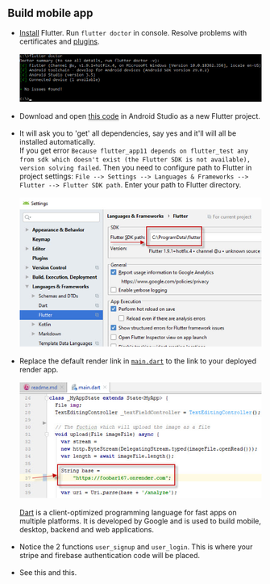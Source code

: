 ## Build mobile app
   * [Install](https://flutter.dev/docs/get-started/install) Flutter.
     Run `flutter doctor` in console. Resolve problems with certificates and
     [plugins](https://stackoverflow.com/a/52816669/7550928).<br /><br />
     ![`flutter doctor`](data/2019.10.02_flutter_doctor.jpg)<br /><br />
   * Download and open [this code](03_mobile_app) in Android Studio as a new Flutter project.<br /><br />
   * It will ask you to 'get' all dependencies, say yes and it'll will all be installed automatically.<br />
     If you get error `Because flutter_app11 depends on flutter_test any from sdk which doesn't exist
     (the Flutter SDK is not available), version solving failed`. Then you need to configure path to
     Flutter in project settings: `File --> Settings --> Languages & Frameworks --> Flutter -->
     Flutter SDK path`. Enter your path to Flutter directory.<br /><br />
     ![Flutter SDK path](data/2019.10.03_flutter_sdk_path.jpg)<br /><br />
   * Replace the default render link in [`main.dart`](lib/main.dart)
     to the link to your deployed render app.<br /><br />
     ![Replace Render link](data/2019.10.03_render_link.jpg)<br /><br />
     [Dart](https://dart.dev) is a client-optimized programming language for fast apps
     on multiple platforms. It is developed by Google and is used to build mobile,
     desktop, backend and web applications.<br /><br />
   * Notice the 2 functions `user_signup` and `user_login`.
     This is where your stripe and firebase authentication code will be placed.<br /><br />
   * See this and this.<br /><br />
